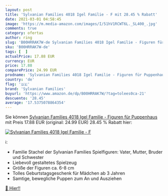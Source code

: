```yaml
---
layout: post
title: 'Sylvanian Families 4018 Igel Familie - F mit 28.45 % Rabatt'
date: 2021-03-01 04:58:45
image: 'https://m.media-amazon.com/images/I/51hV1RCWT6L._SL400_.jpg'
comments: true
category: ofertas
author: ring
slug: 'B00HRRAK7W-de Sylvanian Families 4018 Igel Familie - Figuren für Puppenhaus'
sku: 'B00HRRAK7W-de'
tags: [  ]
actualPrice: 17.88 EUR
currency: EUR
price: 17.88
comparePrice: 24.99 EUR
prodname: 'Sylvanian Families 4018 Igel Familie - Figuren für Puppenhaus'
country: 'de'
flag: '🇩🇪'
brand: 'Sylvanian Families'
buyurl: 'https://www.amazon.de/dp/B00HRRAK7W/?tag=tolees0ca-21'
descuento: '28.45'
average: '17.5375078864354'
---
```


Sie können [Sylvanian Families 4018 Igel Familie - Figuren für Puppenhaus](https://www.amazon.de/dp/B00HRRAK7W/?tag=tolees0ca-21) mit Preis 17.88 EUR (original: 24.99 EUR) 28.45 % Rabatt hier:

[![Sylvanian Families 4018 Igel Familie - F](https://m.media-amazon.com/images/I/51hV1RCWT6L._SL400_.jpg)](https://www.amazon.de/dp/B00HRRAK7W/?tag=tolees0ca-21)

ℹ️:

- Familie Stachel der Sylvanian Families Spielfiguren: Vater, Mutter, Bruder und Schwester
- Liebevoll gestaltetes Spielzeug
- Größe der Figuren ca. 6-8 cm
- Tolles Geburtstagsgeschenk für Mädchen ab 3 Jahren
- Samtige, bewegliche Puppen zum An und Ausziehen

[🛒 Hier!!](https://www.amazon.de/dp/B00HRRAK7W/?tag=tolees0ca-21)
